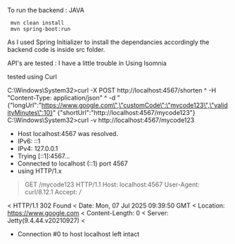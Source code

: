 To run the backend : JAVA 
 
     mvn clean install 
     mvn spring-boot:run

As I used Spring Initializer to install the dependancies accordingly the backend code is inside src folder.

API's are tested :  I have a little trouble in Using Isomnia 

tested using Curl 

C:\Windows\System32>curl -X POST http://localhost:4567/shorten ^  -H "Content-Type: application/json" ^  -d "{\"longUrl\":\"https://www.google.com\",\"customCode\":\"mycode123\",\"validityMinutes\":10}"
{"shortUrl":"http://localhost:4567/mycode123"}
C:\Windows\System32>curl -v http://localhost:4567/mycode123
* Host localhost:4567 was resolved.
* IPv6: ::1
* IPv4: 127.0.0.1
*   Trying [::1]:4567...
* Connected to localhost (::1) port 4567
* using HTTP/1.x
> GET /mycode123 HTTP/1.1
> Host: localhost:4567
> User-Agent: curl/8.12.1
> Accept: */*
>
< HTTP/1.1 302 Found
< Date: Mon, 07 Jul 2025 09:39:50 GMT
< Location: https://www.google.com
< Content-Length: 0
< Server: Jetty(9.4.44.v20210927)
<
* Connection #0 to host localhost left intact


